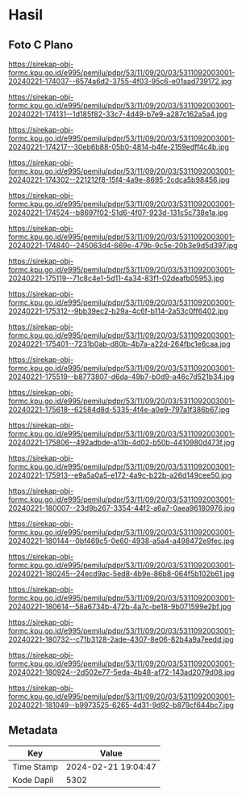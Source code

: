 # Hasil

## Foto C Plano

https://sirekap-obj-formc.kpu.go.id/e995/pemilu/pdpr/53/11/09/20/03/5311092003001-20240221-174037--6574a6d2-3755-4f03-95c6-e01aad739172.jpg

https://sirekap-obj-formc.kpu.go.id/e995/pemilu/pdpr/53/11/09/20/03/5311092003001-20240221-174131--1d185f82-33c7-4d49-b7e9-a287c162a5a4.jpg

https://sirekap-obj-formc.kpu.go.id/e995/pemilu/pdpr/53/11/09/20/03/5311092003001-20240221-174217--30eb6b88-05b0-4814-b4fe-2159edff4c4b.jpg

https://sirekap-obj-formc.kpu.go.id/e995/pemilu/pdpr/53/11/09/20/03/5311092003001-20240221-174302--221212f8-15f4-4a9e-8695-2cdca5b98456.jpg

https://sirekap-obj-formc.kpu.go.id/e995/pemilu/pdpr/53/11/09/20/03/5311092003001-20240221-174524--b8697f02-51d6-4f07-923d-131c5c738e1a.jpg

https://sirekap-obj-formc.kpu.go.id/e995/pemilu/pdpr/53/11/09/20/03/5311092003001-20240221-174840--245063d4-669e-479b-9c5e-20b3e9d5d397.jpg

https://sirekap-obj-formc.kpu.go.id/e995/pemilu/pdpr/53/11/09/20/03/5311092003001-20240221-175119--71c8c4e1-5d11-4a34-83f1-02deafb05953.jpg

https://sirekap-obj-formc.kpu.go.id/e995/pemilu/pdpr/53/11/09/20/03/5311092003001-20240221-175312--9bb39ec2-b29a-4c6f-b114-2a53c0ff6402.jpg

https://sirekap-obj-formc.kpu.go.id/e995/pemilu/pdpr/53/11/09/20/03/5311092003001-20240221-175401--7231b0ab-d80b-4b7a-a22d-264fbc1e6caa.jpg

https://sirekap-obj-formc.kpu.go.id/e995/pemilu/pdpr/53/11/09/20/03/5311092003001-20240221-175519--b8773807-d6da-49b7-b0d9-a46c7d521b34.jpg

https://sirekap-obj-formc.kpu.go.id/e995/pemilu/pdpr/53/11/09/20/03/5311092003001-20240221-175618--62584d8d-5335-4f4e-a0e9-797a1f386b67.jpg

https://sirekap-obj-formc.kpu.go.id/e995/pemilu/pdpr/53/11/09/20/03/5311092003001-20240221-175806--492adbde-a13b-4d02-b50b-4410980d473f.jpg

https://sirekap-obj-formc.kpu.go.id/e995/pemilu/pdpr/53/11/09/20/03/5311092003001-20240221-175913--e9a5a0a5-e172-4a9c-b22b-a26d149cee50.jpg

https://sirekap-obj-formc.kpu.go.id/e995/pemilu/pdpr/53/11/09/20/03/5311092003001-20240221-180007--23d9b267-3354-44f2-a6a7-0aea96180976.jpg

https://sirekap-obj-formc.kpu.go.id/e995/pemilu/pdpr/53/11/09/20/03/5311092003001-20240221-180144--0bf469c5-0e60-4938-a5a4-a498472e9fec.jpg

https://sirekap-obj-formc.kpu.go.id/e995/pemilu/pdpr/53/11/09/20/03/5311092003001-20240221-180245--24ecd9ac-5ed8-4b9e-86b8-064f5b102b61.jpg

https://sirekap-obj-formc.kpu.go.id/e995/pemilu/pdpr/53/11/09/20/03/5311092003001-20240221-180614--58a6734b-472b-4a7c-be18-9b071599e2bf.jpg

https://sirekap-obj-formc.kpu.go.id/e995/pemilu/pdpr/53/11/09/20/03/5311092003001-20240221-180732--c71b3128-2ade-4307-8e06-82b4a9a7eedd.jpg

https://sirekap-obj-formc.kpu.go.id/e995/pemilu/pdpr/53/11/09/20/03/5311092003001-20240221-180924--2d502e77-5eda-4b48-af72-143ad2079d08.jpg

https://sirekap-obj-formc.kpu.go.id/e995/pemilu/pdpr/53/11/09/20/03/5311092003001-20240221-181049--b9973525-6265-4d31-9d92-b879cf644bc7.jpg


## Metadata

| Key        | Value               |
| ---------- | ------------------- |
| Time Stamp | 2024-02-21 19:04:47 |
| Kode Dapil | 5302                |



